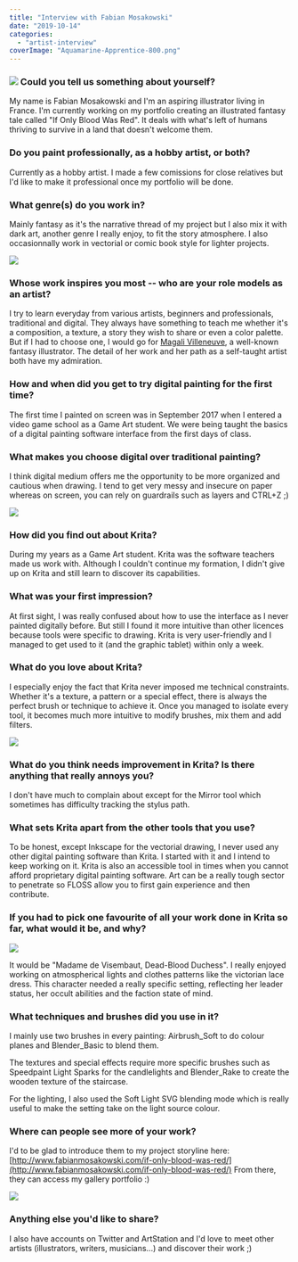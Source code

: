 ```yaml
---
title: "Interview with Fabian Mosakowski"
date: "2019-10-14"
categories: 
  - "artist-interview"
coverImage: "Aquamarine-Apprentice-800.png"
---
```


### ![](images/Aquamarine-Apprentice-800.png) Could you tell us something about yourself?

My name is Fabian Mosakowski and I'm an aspiring illustrator living in France. I'm currently working on my portfolio creating an illustrated fantasy tale called "If Only Blood Was Red". It deals with what's left of humans thriving to survive in a land that doesn't welcome them.

### Do you paint professionally, as a hobby artist, or both?

Currently as a hobby artist. I made a few comissions for close relatives but I'd like to make it professional once my portfolio will be done.

### What genre(s) do you work in?

Mainly fantasy as it's the narrative thread of my project but I also mix it with dark art, another genre I really enjoy, to fit the story atmosphere. I also occasionnally work in vectorial or comic book style for lighter projects.

![](images/Miniature-Franck-800.png)

### Whose work inspires you most -- who are your role models as an artist?

I try to learn everyday from various artists, beginners and professionals, traditional and digital. They always have something to teach me whether it's a composition, a texture, a story they wish to share or even a color palette. But if I had to choose one, I would go for [Magali Villeneuve](http://www.magali-villeneuve.com), a well-known fantasy illustrator. The detail of her work and her path as a self-taught artist both have my admiration.

### How and when did you get to try digital painting for the first time?

The first time I painted on screen was in September 2017 when I entered a video game school as a Game Art student. We were being taught the basics of a digital painting software interface from the first days of class.

### What makes you choose digital over traditional painting?

I think digital medium offers me the opportunity to be more organized and cautious when drawing. I tend to get very messy and insecure on paper whereas on screen, you can rely on guardrails such as layers and CTRL+Z ;)

![](images/Temple-Appeaser-800.png)

### How did you find out about Krita?

During my years as a Game Art student. Krita was the software teachers made us work with. Although I couldn't continue my formation, I didn't give up on Krita and still learn to discover its capabilities.

### What was your first impression?

At first sight, I was really confused about how to use the interface as I never painted digitally before. But still I found it more intuitive than other licences because tools were specific to drawing. Krita is very user-friendly and I managed to get used to it (and the graphic tablet) within only a week.

### What do you love about Krita?

I especially enjoy the fact that Krita never imposed me technical constraints. Whether it's a texture, a pattern or a special effect, there is always the perfect brush or technique to achieve it. Once you managed to isolate every tool, it becomes much more intuitive to modify brushes, mix them and add filters.

![](images/Officer-Jennett-800.png)

### What do you think needs improvement in Krita? Is there anything that really annoys you?

I don't have much to complain about except for the Mirror tool which sometimes has difficulty tracking the stylus path.

### What sets Krita apart from the other tools that you use?

To be honest, except Inkscape for the vectorial drawing, I never used any other digital painting software than Krita. I started with it and I intend to keep working on it. Krita is also an accessible tool in times when you cannot afford proprietary digital painting software. Art can be a really tough sector to penetrate so FLOSS allow you to first gain experience and then contribute.

### If you had to pick one favourite of all your work done in Krita so far, what would it be, and why?

![](images/Dead-Blood-Duchess-800.png)

It would be "Madame de Visembaut, Dead-Blood Duchess". I really enjoyed working on atmospherical lights and clothes patterns like the victorian lace dress. This character needed a really specific setting, reflecting her leader status, her occult abilities and the faction state of mind.

### What techniques and brushes did you use in it?

I mainly use two brushes in every painting: Airbrush\_Soft to do colour planes and Blender\_Basic to blend them.

The textures and special effects require more specific brushes such as Speedpaint Light Sparks for the candlelights and Blender\_Rake to create the wooden texture of the staircase.

For the lighting, I also used the Soft Light SVG blending mode which is really useful to make the setting take on the light source colour.

### Where can people see more of your work?

I'd to be glad to introduce them to my project storyline here: [http://www.fabianmosakowski.com/if-only-blood-was-red/](http://www.fabianmosakowski.com/if-only-blood-was-red/) From there, they can access my gallery portfolio :)

![](images/Scorched-Blade-of-the-Firecoast-800.png)

### Anything else you'd like to share?

I also have accounts on Twitter and ArtStation and I'd love to meet other artists (illustrators, writers, musicians...) and discover their work ;)
